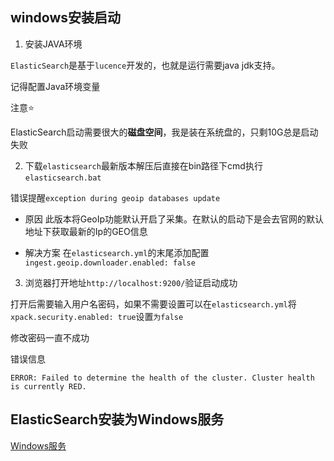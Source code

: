 ## windows安装启动

1. 安装JAVA环境

```ElasticSearch```是基于```lucence```开发的，也就是运行需要java jdk支持。

记得配置Java环境变量

注意⭐

ElasticSearch启动需要很大的**磁盘空间**，我是装在系统盘的，只剩10G总是启动失败


2. 下载```elasticsearch```最新版本解压后直接在bin路径下cmd执行```elasticsearch.bat```

错误提醒```exception during geoip databases update```

* 原因
此版本将GeoIp功能默认开启了采集。在默认的启动下是会去官网的默认地址下获取最新的Ip的GEO信息

* 解决方案
在```elasticsearch.yml```的末尾添加配置```ingest.geoip.downloader.enabled: false```


3. 浏览器打开地址```http://localhost:9200/```验证启动成功


打开后需要输入用户名密码，如果不需要设置可以在```elasticsearch.yml```将```xpack.security.enabled: true```设置```为false```

<!-- TODO -->
修改密码一直不成功

错误信息

```ERROR: Failed to determine the health of the cluster. Cluster health is currently RED.```


## ElasticSearch安装为Windows服务

<!-- TODO -->

[Windows服务](https://blog.csdn.net/lilian129/article/details/124477099)
